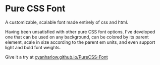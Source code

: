 # Pure CSS Font
A customizable, scalable font made entirely of css and html.

Having been unsatisfied with other pure CSS font options, I've developed one that can be used on any background, can be colored by its parent element, scale in size according to the parent em units, and even support light and bold font weights.


Give it a try at [cyanharlow.github.io/PureCSS-Font](https://cyanharlow.github.io/PureCSS-Font/)
